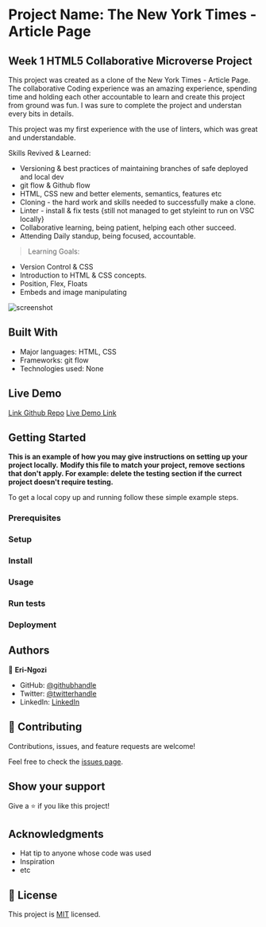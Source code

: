 
# Project Name: The New York Times - Article Page

## Week 1  HTML5 Collaborative Microverse Project

This project was created as a clone of the New York Times - Article Page.
The collaborative Coding experience was an amazing experience, spending time and holding each other accountable  to learn and  create this project from ground was fun. I was sure to complete the project and understan every bits in details.

This project was my  first experience with the use of linters, which was great and understandable.

Skills Revived & Learned:

- Versioning & best practices of maintaining branches of safe deployed and local dev
- git flow & Github flow
- HTML, CSS new and better elements, semantics, features etc
- Cloning - the hard work and skills needed to successfully make a clone.
- Linter - install & fix tests {still not managed to get styleint to run on VSC locally}
- Collaborative learning, being patient, helping each other succeed.
- Attending Daily standup, being focused, accountable.

> Learning Goals:

- Version Control & CSS
- Introduction to HTML & CSS concepts.
- Position, Flex, Floats
- Embeds and image manipulating

![screenshot](./assets/The_New_York_Times.png)

## Built With

- Major languages: HTML, CSS
- Frameworks: git flow
- Technologies used: None

## Live Demo

[Link Github Repo](https://github.com/errea)
[Live Demo Link](https://hardcore-hodgkin-3a83ed.netlify.app/)

## Getting Started

**This is an example of how you may give instructions on setting up your project locally.**
**Modify this file to match your project, remove sections that don't apply. For example: delete the testing section if the currect project doesn't require testing.**

To get a local copy up and running follow these simple example steps.

### Prerequisites

### Setup

### Install

### Usage

### Run tests

### Deployment

## Authors

👤 **Eri-Ngozi**

- GitHub: [@githubhandle](https://github.com/errea)
- Twitter: [@twitterhandle](https://twitter.com/Erreakay)
- LinkedIn: [LinkedIn](https://www.linkedin.com/in/eri-ngozi-okereafor/)

## 🤝 Contributing

Contributions, issues, and feature requests are welcome!

Feel free to check the [issues page](issues/).

## Show your support

Give a ⭐️ if you like this project!

## Acknowledgments

- Hat tip to anyone whose code was used
- Inspiration
- etc

## 📝 License

This project is [MIT](https://mit-license.org/) licensed.
